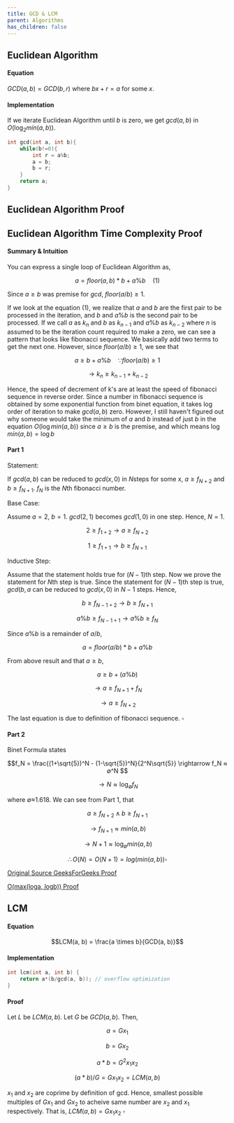```yaml
---
title: GCD & LCM
parent: Algorithms
has_children: false
---
```

## Euclidean Algorithm
#### Equation
$GCD(a, b) = GCD(b, r)$ where $bx+r = a$ for some $x$.
#### Implementation
If we iterate Euclidean Algorithm until $b$ is zero, we get $gcd(a, b)$ in $O(\log_2{min(a,b)})$.
```cpp
int gcd(int a, int b){
	while(b!=0){
		int r = a%b;
		a = b;
		b = r;
	}
	return a;
}
```
## Euclidean Algorithm Proof
## Euclidean Algorithm Time Complexity Proof
#### Summary & Intuition

You can express a single loop of Euclidean Algorithm as,

$$ a = floor(a, b)*b + a\%b \quad (1)$$

Since $a \geq b$ was premise for $gcd$, $floor(a/b)\geq1$.

If we look at the equation (1), we realize that $a$ and $b$ are
the first pair to be processed in the iteration, and $b$ and $a\%b$ is
the second pair to be processed. If we call $a$ as $k_{n}$ and $b$ as $k_{n-1}$ and
$a\%b$ as $k_{n-2}$ where $n$ is assumed to be the iteration count required to
make a zero, we can see a pattern that looks like fibonacci sequence. We
basically add two terms to get the next one. However, since $floor(a/b)\geq1$,
we see that 

$$ a \geq b + a\%b \quad \because floor(a/b)\geq1 $$

$$ \rightarrow k_n \geq k_{n-1} + k_{n-2}$$

Hence, the speed of decrement of k's are at least the speed of fibonacci sequence in
reverse order. Since a number in fibonacci sequence is obtained by some exponential function
from binet equation, it takes log order of iteration to make $gcd(a, b)$ zero.
However, I still haven't figured out why someone would take the minimum of $a$ and $b$ instead of
just $b$ in the equation $O(\log{min(a,b)})$ since $a \geq b$ is the premise, and which means
$\log{min(a,b)} = \log{b}$


#### Part 1

Statement:

If $gcd(a, b)$ can be reduced to $gcd(x, 0)$ in $N$steps for some x,
$a \geq f_{N+2}$ and $b \geq f_{N+1}$. $f_{N}$ is the $N$th fibonacci number.

Base Case:

Assume $a=2$, $b=1$. $gcd(2,1)$ becomes $gcd(1,0)$ in one step. Hence, $N=1$. 

$$ 2 \geq f_{1+2} \rightarrow a \geq f_{N+2} $$

$$ 1 \geq f_{1+1} \rightarrow b \geq f_{N+1} $$

Inductive Step:

Assume that the statement holds true for $(N-1)$th step. Now we prove the statement for $N$th step is true.
Since the statement for $(N-1)$th step is true, $gcd(b, a%b)$ can be reduced to $gcd(x, 0)$ in $N-1$ steps. Hence,

$$b \geq f_{N-1+2} \rightarrow b \geq f_{N+1}$$

$$a\%b \geq f_{N-1+1} \rightarrow a\%b \geq f_{N}$$

Since $a\%b$ is a remainder of $a/b$,

$$a=floor(a/b)*b + a\%b$$

From above result and that $a \geq b$,

$$a \geq b + (a\%b)$$

$$\rightarrow a \geq f_{N+1} + f_N$$

$$\rightarrow a \geq f_{N+2}$$

The last equation is due to definition of fibonacci sequence. $\square$

#### Part 2

Binet Formula states

$$f_N =  \frac{(1+\sqrt{5})^N - (1-\sqrt{5})^N}{2^N\sqrt{5}} \rightarrow f_N ≈ ∅^N $$

$$\rightarrow N ≈ \log_{∅}{f_N}$$

where ∅≈1.618. We can see from Part 1, that

$$a \geq f_{N+2} \wedge b \geq f_{N+1}$$

$$\rightarrow f_{N+1} ≈ min(a,b)$$

$$\rightarrow N+1 ≈ \log_{∅}{min(a,b)}$$

$$\therefore O(N) = O(N+1) = log(min(a,b))\square$$

[Original Source GeeksForGeeks Proof](https://www.geeksforgeeks.org/time-complexity-of-euclidean-algorithm/) 

[O(max(loga, logb)) Proof](https://dandalf.tistory.com/123)






## LCM
#### Equation
$$LCM(a, b) = \frac{a \times b}{GCD(a, b)}$$
#### Implementation
```cpp
int lcm(int a, int b) {
    return a*(b/gcd(a, b)); // overflow optimization
}
```
#### Proof
Let $L$ be $LCM(a, b)$. Let $G$ be $GCD(a, b)$. Then,

$$a = Gx_1$$

$$b = Gx_2$$

$$a*b = G^2x_1x_2$$

$$(a*b)/G = Gx_1x_2 = LCM(a, b)$$

$x_1$ and $x_2$ are coprime by definition of gcd. Hence,
smallest possible multiples of $Gx_1$ and $Gx_2$ to acheive same number 
are $x_2$ and $x_1$ respectively. That is, $LCM(a, b) = Gx_1x_2$ $\square$

